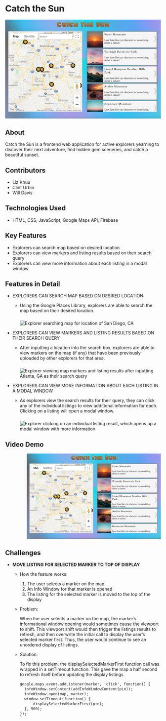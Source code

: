 # Catch the Sun

<img src='assets/catch-the-sun-desktop-v3.jpg' alt='Catch the Sun application on desktop'/>

## About 
Catch the Sun is a frontend web application for active explorers yearning to discover their next adventure, find hidden gem sceneries, and catch a beautiful sunset.

## Contributors
- Liz Khuu
- Clint Urbin
- Will Davis

## Technologies Used
- HTML, CSS, JavaScript, Google Maps API, Firebase

## Key Features
- Explorers can search map based on desired location
- Explorers can view markers and listing results based on their search query
- Explorers can view more information about each listing in a modal window

## Features in Detail
- EXPLORERS CAN SEARCH MAP BASED ON DESIRED LOCATION:
  - Using the Google Places Library, explorers are able to search the map based on their desired location.

    <img src='assets/explorers-search-map.gif' alt='Explorer searching map for location of San Diego, CA' style='margin-top:10px'/>

- EXPLORERS CAN VIEW MARKERS AND LISTING RESULTS BASED ON THEIR SEARCH QUERY
  - After inputting a location into the search box, explorers are able to view markers on the map (if any) that have been previously uploaded by other explorers for that area.

    <img src='assets/search-map-results.gif' alt='Explorer viewing map markers and listing results after inputting Atlanta, GA as their search query' style='margin-top:10px'/>

- EXPLORERS CAN VIEW MORE INFORMATION ABOUT EACH LISTING IN A MODAL WINDOW
  - As explorers view the search results for their query, they can click any of the individual listings to view additional information for each. Clicking on a listing will open a modal window.

    <img src='assets/open-modal-for-details.gif' alt='Explorer clicking on an individual listing result, which opens up a modal window with more information' style='margin-top:10px'/>

## Video Demo
  <div style='margin-left:70px; margin-top:10px'>
    <a href='https://youtu.be/3T0whD_oIG0' target='_blank'>
      <img src='assets/catch-the-sun-minimized.jpg'/>
    </a>
  </div>

## Challenges

* **MOVE LISTING FOR SELECTED MARKER TO TOP OF DISPLAY**
    
  - How the feature works:  
      1) The user selects a marker on the map
      2) An Info Window for that marker is opened
      3) The listing for the selected marker is moved to the top of the display
  
  - Problem:

    When the user selects a marker on the map, the marker’s informational window opening would sometimes cause the viewport to shift. This viewport shift would then trigger the listings results to refresh, and then overwrite the initial call to display the user’s selected marker first. Thus, the user would continue to see an unordered display of listings.
  
  - Solution:

    To fix this problem, the displaySelectedMarkerFirst function call was wrapped in a setTimeout function. This gave the map a half second to refresh itself before updating the display listings.

    ```
    google.maps.event.addListener(marker, 'click', function() {
      infoWindow.setContent(addInfoWindowContent(pin));
      infoWindow.open(map, marker);
      window.setTimeout(function() {
          displaySelectedMarkerFirst(pin);
      }, 500);
    });
    ```